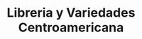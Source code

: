 ---
title: "Libreria y Variedades Centroamericana"
url: /managua/libreria-y-variedades-centroamericana/
shop: Schreibwaren
---